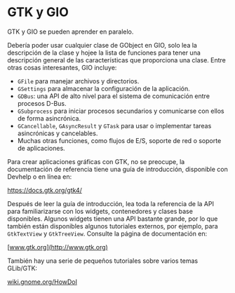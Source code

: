 # GTK y GIO

GTK y GIO se pueden aprender en paralelo.

Debería poder usar cualquier clase de GObject en GIO, solo lea la descripción de la clase y hojee la lista de funciones para tener una descripción general de las características que proporciona una clase. Entre otras cosas interesantes, GIO incluye:

* `GFile` para manejar archivos y directorios.
* `GSettings` para almacenar la configuración de la aplicación.
* `GDBus`: una API de alto nivel para el sistema de comunicación entre procesos D-Bus.
* `GSubprocess` para iniciar procesos secundarios y comunicarse con ellos de forma asincrónica.
* `GCancellable`, `GAsyncResult` y `GTask` para usar o implementar tareas asincrónicas y cancelables.
* Muchas otras funciones, como flujos de E/S, soporte de red o soporte de aplicaciones.

Para crear aplicaciones gráficas con GTK, no se preocupe, la documentación de referencia tiene una guía de introducción, disponible con Devhelp o en línea en:


<https://docs.gtk.org/gtk4/>

Después de leer la guía de introducción, lea toda la referencia de la API para familiarizarse con los widgets, contenedores y clases base disponibles. Algunos widgets tienen una API bastante grande, por lo que también están disponibles algunos tutoriales externos, por ejemplo, para `GtkTextView` y `GtkTreeView`. Consulte la página de documentación en:

[www.gtk.org](http://www.gtk.org)

También hay una serie de pequeños tutoriales sobre varios temas GLib/GTK:

[wiki.gnome.org/HowDoI](https://wiki.gnome.org/HowDoI)
